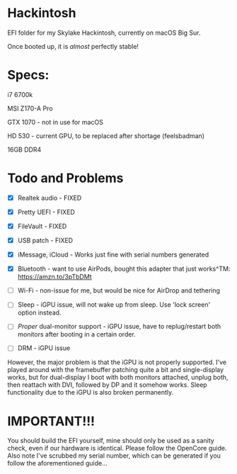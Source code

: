 # Hackintosh
EFI folder for my Skylake Hackintosh, currently on macOS Big Sur.

Once booted up, it is *almost* perfectly stable!


# Specs:
i7 6700k

MSI Z170-A Pro

GTX 1070 - not in use for macOS

HD 530 - current GPU, to be replaced after shortage (feelsbadman)

16GB DDR4

# Todo and Problems
- [x] Realtek audio - FIXED 
- [x] Pretty UEFI - FIXED 
- [x] FileVault - FIXED
- [x] USB patch - FIXED
- [x] iMessage, iCloud - Works just fine with serial numbers generated
- [x] Bluetooth - want to use AirPods, bought this adapter that just works^TM: https://amzn.to/3pTbDMt
- [ ] Wi-Fi - non-issue for me, but would be nice for AirDrop and tethering
- [ ] Sleep - iGPU issue, will not wake up from sleep. Use 'lock screen' option instead.
- [ ] *Proper* dual-monitor support - iGPU issue, have to replug/restart both monitors after booting in a certain order.
- [ ] DRM - iGPU issue


However, the major problem is that the iGPU is not properly supported. I've played around with the framebuffer patching quite a bit and single-display works, but for dual-display I boot with both monitors attached, unplug both, then reattach with DVI, followed by DP and it somehow works. Sleep functionality due to the iGPU is also broken permanently. 

# IMPORTANT!!! #
You should build the EFI yourself, mine should only be used as a sanity check, even if our hardware is identical. Please follow the OpenCore guide. Also note I've scrubbed my serial number, which can be generated if you follow the aforementioned guide...
